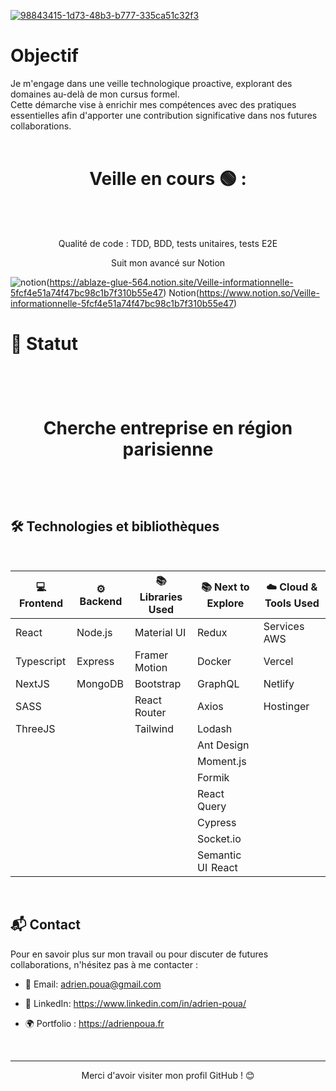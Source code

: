 [![98843415-1d73-48b3-b777-335ca51c32f3](https://github.com/AdrienPoua/AdrienPoua/assets/73964028/ccd21f0b-c35a-4037-a0ae-04ff4b12ee57)](https://adrienpoua.fr)

# Objectif

Je m'engage dans une veille technologique proactive, explorant des domaines au-delà de mon cursus formel. <br/>
Cette démarche vise à enrichir mes compétences avec des pratiques essentielles afin d'apporter une contribution significative dans nos futures collaborations. <br/>
  &nbsp;

  <h1 align="center">
Veille en cours 🟢 : </h4> <br/>
  &nbsp;
 <p align="center"> Qualité de code :  TDD, BDD, tests unitaires, tests E2E </p>
 <p align="center"> Suit mon avancé sur Notion </p>

 ![notion](https://github.com/AdrienPoua/AdrienPoua/assets/73964028/7fdc7ca7-f6a0-4939-a738-74f38bf49576)(https://ablaze-glue-564.notion.site/Veille-informationnelle-5fcf4e51a74f47bc98c1b7f310b55e47)
 Notion(https://www.notion.so/Veille-informationnelle-5fcf4e51a74f47bc98c1b7f310b55e47)

# 👋 Statut

<h1 align="center" >
  &nbsp;
  
Cherche entreprise en région parisienne
  
  &nbsp;
</h1>



## 🛠 Technologies et bibliothèques
  &nbsp; 
    &nbsp;
<div align="center">

| 💻 Frontend       | ⚙️ Backend     | 📚 Libraries Used | 📚 Next to Explore | ☁️ Cloud & Tools Used |
|-------------------|-----------------|-------------------|---------------------|------------------------|
| React             | Node.js         | Material UI       | Redux               | Services AWS           |
| Typescript        | Express         | Framer Motion     | Docker              | Vercel                 |
| NextJS            | MongoDB         | Bootstrap         | GraphQL             | Netlify                |
| SASS              |                 | React Router      | Axios               | Hostinger              |
| ThreeJS           |                 | Tailwind          | Lodash              |                        |
|                   |                 |                   | Ant Design          |                        |
|                   |                 |                   | Moment.js           |                        |
|                   |                 |                   | Formik              |                        |
|                   |                 |                   | React Query         |                        |
|                   |                 |                   | Cypress             |                        |
|                   |                 |                   | Socket.io           |                        |
|                   |                 |                   | Semantic UI  React  |                        |

</div>
  &nbsp;

## 📬 Contact

Pour en savoir plus sur mon travail ou pour discuter de futures collaborations, n'hésitez pas à me contacter :

- 📧 Email: adrien.poua@gmail.com
- 🔗 LinkedIn: https://www.linkedin.com/in/adrien-poua/
- 🌍 Portfolio : https://adrienpoua.fr
  &nbsp;
  
  &nbsp;

---

<p align="center"> Merci d'avoir visiter mon profil GitHub ! 😊 </p>
